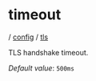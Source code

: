# timeout

/ [config](/reference/config/index.md) / [tls](/reference/config/config/tls/index.md) 

TLS handshake timeout.

*Default value*: `500ms`
